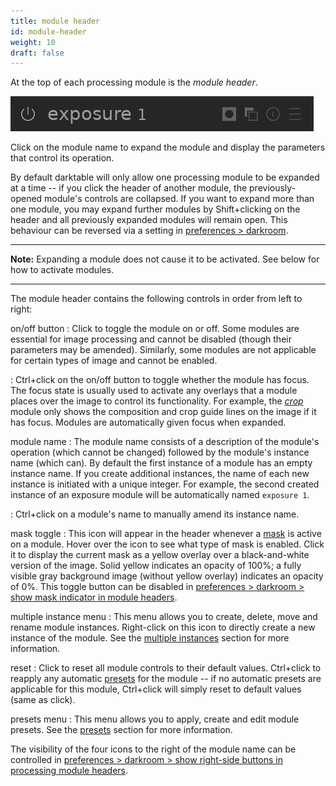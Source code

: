 ```yaml
---
title: module header
id: module-header
weight: 10
draft: false
---
```


At the top of each processing module is the _module header_. 

![module header](./module-header/module-header.png#w33)

Click on the module name to expand the module and display the parameters that control its operation.

By default darktable will only allow one processing module to be expanded at a time -- if you click the header of another module, the previously-opened module's controls are collapsed. If you want to expand more than one module, you may expand further modules by Shift+clicking on the header and all previously expanded modules will remain open. This behaviour can be reversed via a setting in [preferences > darkroom](../../../preferences-settings/darkroom.md).

---

**Note:** Expanding a module does not cause it to be activated. See below for how to activate modules.

---

The module header contains the following controls in order from left to right:

on/off button
: Click to toggle the module on or off. Some modules are essential for image processing and cannot be disabled (though their parameters may be amended). Similarly, some modules are not applicable for certain types of image and cannot be enabled.

: Ctrl+click on the on/off button to toggle whether the module has focus. The focus state is usually used to activate any overlays that a module places over the image to control its functionality. For example, the [_crop_](../../../module-reference/processing-modules/crop.md) module only shows the composition and crop guide lines on the image if it has focus. Modules are automatically given focus when expanded.

module name
: The module name consists of a description of the module's operation (which cannot be changed) followed by the module's instance name (which can). By default the first instance of a module has an empty instance name. If you create additional instances, the name of each new instance is initiated with a unique integer. For example, the second created instance of an exposure module will be automatically named `exposure 1`.

: Ctrl+click on a module's name to manually amend its instance name. 

mask toggle
: This icon will appear in the header whenever a [mask](../masking-and-blending/masks/_index.md) is active on a module. Hover over the icon to see what type of mask is enabled. Click it to display the current mask as a yellow overlay over a black-and-white version of the image. Solid yellow indicates an opacity of 100%; a fully visible gray background image (without yellow overlay) indicates an opacity of 0%. This toggle button can be disabled in [preferences > darkroom > show mask indicator in module headers](../../preferences-settings/darkroom.md#modules). 

multiple instance menu
: This menu allows you to create, delete, move and rename module instances. Right-click on this icon to directly create a new instance of the module. See the [multiple instances](./multiple-instances.md) section for more information.

reset
: Click to reset all module controls to their default values. Ctrl+click to reapply any automatic [presets](./presets.md) for the module -- if no automatic presets are applicable for this module, Ctrl+click will simply reset to default values (same as click).

presets menu
: This menu allows you to apply, create and edit module presets. See the [presets](./presets.md) section for more information.

The visibility of the four icons to the right of the module name can be controlled in [preferences > darkroom > show right-side buttons in processing module headers](../../preferences-settings/darkroom.md#modules).
